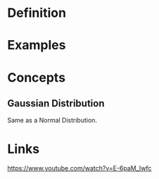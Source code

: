 # Definition



# Examples



# Concepts

## Gaussian Distribution

Same as a Normal Distribution.






# Links

https://www.youtube.com/watch?v=E-6paM_Iwfc


